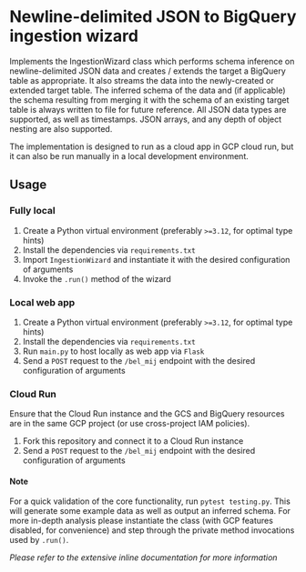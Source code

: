 # Newline-delimited JSON to BigQuery ingestion wizard

Implements the IngestionWizard class which performs schema inference on newline-delimited
JSON data and creates / extends the target a BigQuery table as appropriate. It also streams
the data into the newly-created or extended target table. The inferred schema of the data and
(if applicable) the schema resulting from merging it with the schema of an existing target
table is always written to file for future reference. All JSON data types are supported, as
well as timestamps. JSON arrays, and any depth of object nesting are also supported.

The implementation is designed to run as a cloud app in GCP cloud run, but it can also be
run manually in a local development environment.

## Usage

### Fully local
1. Create a Python virtual environment (preferably `>=3.12`, for optimal type hints)
2. Install the dependencies via `requirements.txt`
3. Import `IngestionWizard` and instantiate it with the desired configuration of arguments
4. Invoke the `.run()` method of the wizard

### Local web app
1. Create a Python virtual environment (preferably `>=3.12`, for optimal type hints)
2. Install the dependencies via `requirements.txt`
3. Run `main.py` to host locally as web app via `Flask`
4. Send a `POST` request to the `/bel_mij` endpoint with the desired configuration of arguments

### Cloud Run
Ensure that the Cloud Run instance and the GCS and BigQuery resources are in the same GCP project
(or use cross-project IAM policies).
1. Fork this repository and connect it to a Cloud Run instance
2. Send a `POST` request to the `/bel_mij` endpoint with the desired configuration of arguments

#### Note
For a quick validation of the core functionality, run `pytest testing.py`. This will generate
some example data as well as output an inferred schema. For more in-depth analysis please
instantiate the class (with GCP features disabled, for convenience) and step through the
private method invocations used by `.run()`.

_Please refer to the extensive inline documentation for more information_
